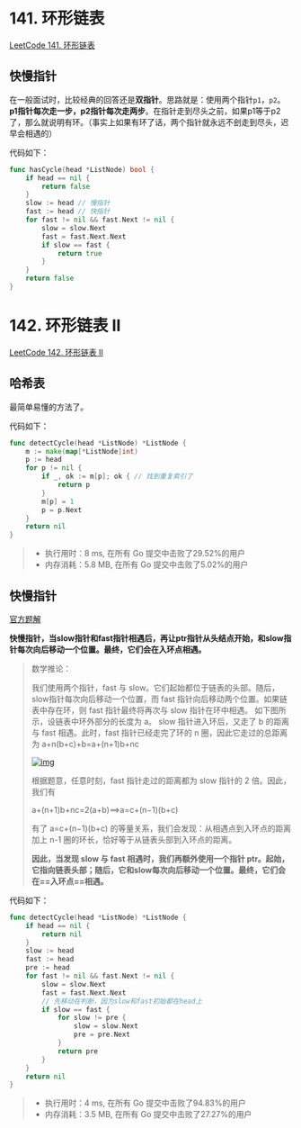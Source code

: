 # 141. 环形链表

[LeetCode 141. 环形链表](https://leetcode.cn/problems/linked-list-cycle/?favorite=2cktkvj)

## 快慢指针

在一般面试时，比较经典的回答还是**双指针**。思路就是：使用两个指针`p1`，`p2`。**p1指针每次走一步，p2指针每次走两步**。在指针走到尽头之前，如果p1等于p2了，那么就说明有环。（事实上如果有环了话，两个指针就永远不刽走到尽头，迟早会相遇的）

代码如下：

```go
func hasCycle(head *ListNode) bool {
	if head == nil {
		return false
	}
	slow := head // 慢指针
	fast := head // 快指针
	for fast != nil && fast.Next != nil {
		slow = slow.Next
		fast = fast.Next.Next
		if slow == fast {
			return true
		}
	}
	return false
}
```



# 142. 环形链表 II

[LeetCode 142. 环形链表 II](https://leetcode.cn/problems/linked-list-cycle-ii/?favorite=2cktkvj)

## 哈希表

最简单易懂的方法了。

代码如下：

```go
func detectCycle(head *ListNode) *ListNode {
	m := make(map[*ListNode]int)
	p := head
	for p != nil {
		if _, ok := m[p]; ok { // 找到重复索引了
			return p
		}
		m[p] = 1
		p = p.Next
	}
	return nil
}
```

> - 执行用时：8 ms, 在所有 Go 提交中击败了29.52%的用户
> - 内存消耗：5.8 MB, 在所有 Go 提交中击败了5.02%的用户

## 快慢指针

[官方题解](https://leetcode-cn.com/problems/linked-list-cycle-ii/solution/huan-xing-lian-biao-ii-by-leetcode-solution/)

**快慢指针，当slow指针和fast指针相遇后，再让ptr指针从头结点开始，和slow指针每次向后移动一个位置。最终，它们会在入环点相遇。**

> 数学推论：
>
> 我们使用两个指针，fast 与 slow。它们起始都位于链表的头部。随后，slow指针每次向后移动一个位置，而 fast 指针向后移动两个位置。如果链表中存在环，则 fast 指针最终将再次与 slow 指针在环中相遇。
>  如下图所示，设链表中环外部分的长度为 a。 slow 指针进入环后，又走了 b 的距离与 fast 相遇。此时，fast 指针已经走完了环的 n 圈，因此它走过的总距离为 a+n(b+c)+b=a+(n+1)b+nc
>
> [![img](https://img-qingbo.oss-cn-beijing.aliyuncs.com/img/20220502151449.png)](https://img-qingbo.oss-cn-beijing.aliyuncs.com/img/20220502151449.png)
>
> 根据题意，任意时刻，fast 指针走过的距离都为 slow 指针的 2 倍。因此，我们有
>
> a+(n+1)b+nc=2(a+b)⟹a=c+(n−1)(b+c)
>
> 有了 a=c+(n−1)(b+c) 的等量关系，我们会发现：从相遇点到入环点的距离加上 n-1 圈的环长，恰好等于从链表头部到入环点的距离。
>
> **因此，当发现 slow 与 fast 相遇时，我们再额外使用一个指针 ptr。起始，它指向链表头部；随后，它和slow每次向后移动一个位置。最终，它们会在==入环点==相遇。**

代码如下：

```go
func detectCycle(head *ListNode) *ListNode {
	if head == nil {
		return nil
	}
	slow := head
	fast := head
	pre := head
	for fast != nil && fast.Next != nil {
		slow = slow.Next
		fast = fast.Next.Next
		// 先移动在判断，因为slow和fast初始都在head上
		if slow == fast {
			for slow != pre {
				slow = slow.Next
				pre = pre.Next
			}
			return pre
		}
	}
	return nil
}
```

> - 执行用时：4 ms, 在所有 Go 提交中击败了94.83%的用户
> - 内存消耗：3.5 MB, 在所有 Go 提交中击败了27.27%的用户























